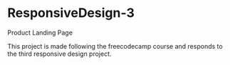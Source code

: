 # ResponsiveDesign-3
Product Landing Page

This project is made following the freecodecamp course and responds to the third responsive design project. 
